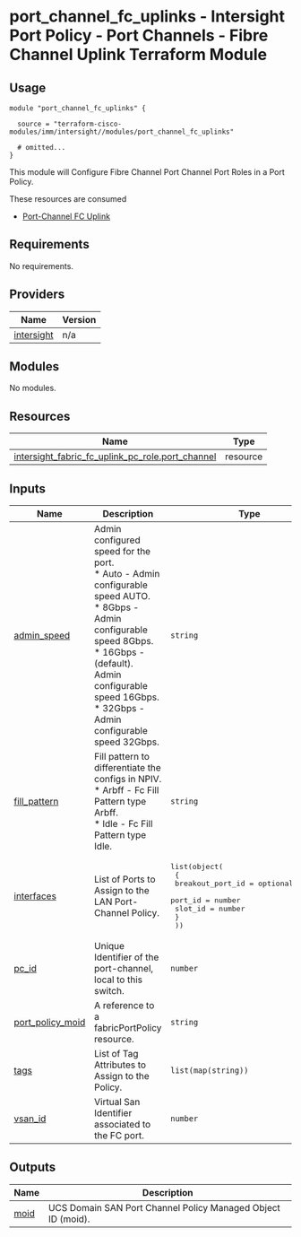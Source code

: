 # port_channel_fc_uplinks - Intersight Port Policy - Port Channels - Fibre Channel Uplink Terraform Module

## Usage

```hcl
module "port_channel_fc_uplinks" {

  source = "terraform-cisco-modules/imm/intersight//modules/port_channel_fc_uplinks"

  # omitted...
}
```

This module will Configure Fibre Channel Port Channel Port Roles in a Port Policy.

These resources are consumed

* [Port-Channel FC Uplink](https://registry.terraform.io/providers/CiscoDevNet/intersight/latest/docs/resources/fabric_uplink_pc_role)

<!-- BEGINNING OF PRE-COMMIT-TERRAFORM DOCS HOOK -->
## Requirements

No requirements.

## Providers

| Name | Version |
|------|---------|
| <a name="provider_intersight"></a> [intersight](#provider\_intersight) | n/a |

## Modules

No modules.

## Resources

| Name | Type |
|------|------|
| [intersight_fabric_fc_uplink_pc_role.port_channel](https://registry.terraform.io/providers/CiscoDevNet/intersight/latest/docs/resources/fabric_fc_uplink_pc_role) | resource |

## Inputs

| Name | Description | Type | Default | Required |
|------|-------------|------|---------|:--------:|
| <a name="input_admin_speed"></a> [admin\_speed](#input\_admin\_speed) | Admin configured speed for the port.<br>* Auto - Admin configurable speed AUTO.<br>* 8Gbps - Admin configurable speed 8Gbps.<br>* 16Gbps - (default).  Admin configurable speed 16Gbps.<br>* 32Gbps - Admin configurable speed 32Gbps. | `string` | `"16Gbps"` | no |
| <a name="input_fill_pattern"></a> [fill\_pattern](#input\_fill\_pattern) | Fill pattern to differentiate the configs in NPIV.<br>* Arbff - Fc Fill Pattern type Arbff.<br>* Idle - Fc Fill Pattern type Idle. | `string` | `"Idle"` | no |
| <a name="input_interfaces"></a> [interfaces](#input\_interfaces) | List of Ports to Assign to the LAN Port-Channel Policy. | <pre>list(object(<br>    {<br>      breakout_port_id = optional(number)<br>      port_id          = number<br>      slot_id          = number<br>    }<br>  ))</pre> | `[]` | no |
| <a name="input_pc_id"></a> [pc\_id](#input\_pc\_id) | Unique Identifier of the port-channel, local to this switch. | `number` | `1` | no |
| <a name="input_port_policy_moid"></a> [port\_policy\_moid](#input\_port\_policy\_moid) | A reference to a fabricPortPolicy resource. | `string` | n/a | yes |
| <a name="input_tags"></a> [tags](#input\_tags) | List of Tag Attributes to Assign to the Policy. | `list(map(string))` | `[]` | no |
| <a name="input_vsan_id"></a> [vsan\_id](#input\_vsan\_id) | Virtual San Identifier associated to the FC port. | `number` | `1` | no |

## Outputs

| Name | Description |
|------|-------------|
| <a name="output_moid"></a> [moid](#output\_moid) | UCS Domain SAN Port Channel Policy Managed Object ID (moid). |
<!-- END OF PRE-COMMIT-TERRAFORM DOCS HOOK -->
